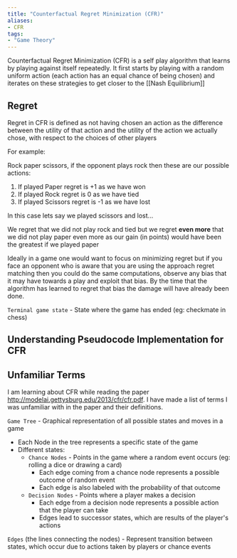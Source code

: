 ```yaml
---
title: "Counterfactual Regret Minimization (CFR)"
aliases:
- CFR
tags:
- "Game Theory"
---
```


Counterfactual Regret Minimization (CFR) is a self play algorithm that learns by playing against itself repeatedly. It first starts by playing with a random uniform action (each action has an equal chance of being chosen) and iterates on these strategies to get closer to the [[Nash Equilibrium]]

## Regret

Regret in CFR is defined as not having chosen an action as the difference between the utility of that action and the utility of the action we actually chose, with respect to the choices of other players

For example:

Rock paper scissors, if the opponent plays rock then these are our possible actions:

1. If played Paper regret is +1 as we have won
2. If played Rock regret is 0 as we have tied
3. If played Scissors regret is -1 as we have lost

In this case lets say we played scissors and lost...

We regret that we did not play rock and tied but we regret **even more** that we did not play paper even more as our gain (in points) would have been the greatest if we played paper

Ideally in a game one would want to focus on minimizing regret but if you face an opponent who is aware that you are using the approach regret matching then you could do the same computations, observe any bias that it may have towards a play and exploit that bias. By the time that the algorithm has learned to regret that bias the damage will have already been done.

`Terminal game state` - State where the game has ended (eg: checkmate in chess)

## Understanding Pseudocode Implementation for CFR 



## Unfamiliar Terms

I am learning about CFR while reading the paper http://modelai.gettysburg.edu/2013/cfr/cfr.pdf. I have made a list of terms I was unfamiliar with in the paper and their definitions.

`Game Tree` - Graphical representation of all possible states and moves in a game
- Each Node in the tree represents a specific state of the game
- Different states:
	- `Chance Nodes` - Points in the game where a random event occurs (eg: rolling a dice or drawing a card)
		- Each edge coming from a chance node represents a possible outcome of random event
		- Each edge is also labeled with the probability of that outcome
	- `Decision Nodes` - Points where a player makes a decision
		- Each edge from a decision node represents a possible action that the player can take
		- Edges lead to successor states, which are results of the player's actions

`Edges` (the lines connecting the nodes) - Represent transition between states, which occur due to actions taken by players or chance events

